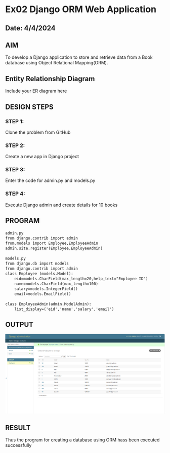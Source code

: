 # Ex02 Django ORM Web Application
## Date:  4/4/2024

## AIM
To develop a Django application to store and retrieve data from a Book database using Object Relational Mapping(ORM).

## Entity Relationship Diagram

Include your ER diagram here

## DESIGN STEPS

### STEP 1:
Clone the problem from GitHub

### STEP 2:
Create a new app in Django project

### STEP 3:
Enter the code for admin.py and models.py

### STEP 4:
Execute Django admin and create details for 10 books

## PROGRAM

```
admin.py
from django.contrib import admin
from.models import Employee,EmployeeAdmin
admin.site.register(Employee,EmployeeAdmin)

models.py
from django.db import models
from django.contrib import admin
class Employee (models.Model):
    eid=models.CharField(max_length=20,help_text="Employee ID")
    name=models.CharField(max_length=100)
    salary=models.IntegerField()
    email=models.EmailField()

class EmployeeAdmin(admin.ModelAdmin):
    list_display=('eid','name','salary','email')
```

## OUTPUT
![alt text](<OUTPUT 1.png>)



## RESULT
Thus the program for creating a database using ORM hass been executed successfully
